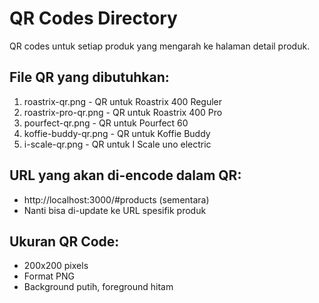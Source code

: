 # QR Codes Directory

QR codes untuk setiap produk yang mengarah ke halaman detail produk.

## File QR yang dibutuhkan:
1. roastrix-qr.png - QR untuk Roastrix 400 Reguler
2. roastrix-pro-qr.png - QR untuk Roastrix 400 Pro
3. pourfect-qr.png - QR untuk Pourfect 60
4. koffie-buddy-qr.png - QR untuk Koffie Buddy
5. i-scale-qr.png - QR untuk I Scale uno electric

## URL yang akan di-encode dalam QR:
- http://localhost:3000/#products (sementara)
- Nanti bisa di-update ke URL spesifik produk

## Ukuran QR Code:
- 200x200 pixels
- Format PNG
- Background putih, foreground hitam
